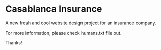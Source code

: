 # Casablanca Insurance

A new fresh and cool website design project for an insurance company.

For more information, please check humans.txt file out.

Thanks!
